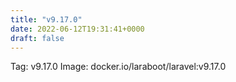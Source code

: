 ```yaml
---
title: "v9.17.0"
date: 2022-06-12T19:31:41+0000
draft: false
---
```


Tag: v9.17.0
Image: docker.io/laraboot/laravel:v9.17.0

